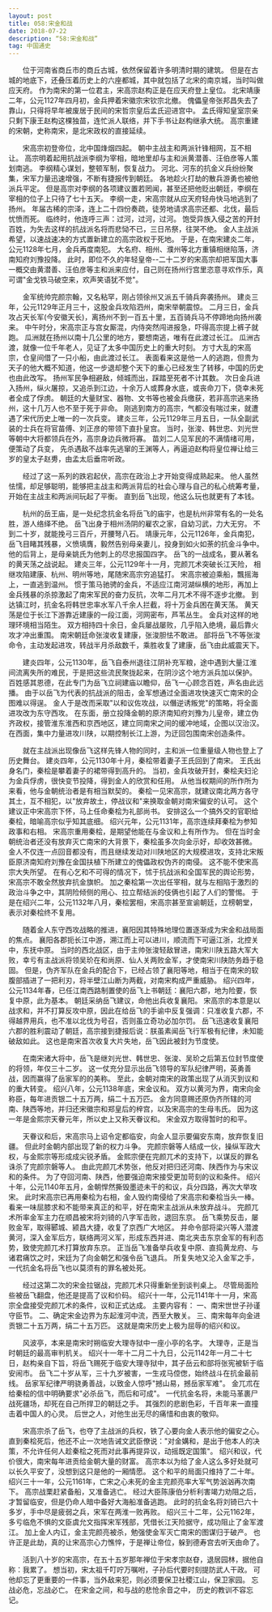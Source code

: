 ```yaml
---
layout: post
title: 058:宋金和战 
date: 2018-07-22 
description: “58:宋金和战”
tag: 中国通史
---
```


&emsp;&emsp;位于河南省商丘市的商丘古城，依然保留着许多明清时期的建筑。
但是在古城的地底下，还叠压着历史上的六座都城，其中就包括了北宋的南京城，当时叫做应天府。
作为南宋的第一位君主，宋高宗赵构正是在应天府登上皇位。
北宋靖康二年，公元1127年四月初，金兵押着宋徽宗宋钦宗北撤。
傀儡皇帝张邦昌失去了靠山，只得将早年被废居于民间的宋哲宗皇后孟氏迎进宫中。
孟氏得知皇室宗亲只剩下康王赵构这棵独苗，连忙派人联络，并下手书让赵构继承大统。
高宗重建的宋朝，史称南宋，是北宋政权的直接延续。

&emsp;&emsp;宋高宗初登帝位，北中国烽烟四起。
朝中主战主和两派针锋相网，互不相让。
高宗明着起用抗战派李纲为宰相，暗地里却与主和派黄潜善、汪伯彦等人策划南逃。
李纲精心谋划，整顿军制，恢复战力。
河北、河东的抗金义兵纷纷聚集，宋军力量迅速增强，不断有捷报传到朝廷。
各地趁火打劫的散兵游勇也被他派兵平定。
但是高宗对李纲的各项建议置若罔闻，甚至还把他贬出朝廷，李纲在宰相的位子上只待了七十五天。
李纲一走，宋高宗就从应天府轻舟快马地逃到了扬州。
年届古稀的宗泽，连上二十四份奏疏，徒劳地请求高宗还都、北伐，最后忧愤而死。
临终时，他连呼三声：过河，过河，过河。
饱受异族入侵之苦的开封百姓，为失去这样的抗战派名将而悲恸不已，三日吊祭，往哭不绝。
金人主战派希望，以速战速决的方式置新建立的高宗政权于死地。
于是，在南宋建炎二年，公元1128年七月，金兵再度南犯。
大名府、相州、濮州等北方重镇相继陷落，济南知府刘豫投降。
此时，即位不久的年轻皇帝--二十二岁的宋高宗却把军国大事一概交由黄潜善、汪伯彦等主和派来应付，自己则在扬州行宫里恣意寻欢作乐，真可谓"金戈铁马破空来，欢声笑语犹不觉"。

&emsp;&emsp;金军统帅完颜宗翰，又名粘罕，刚占领徐州又派五千骑兵奔袭扬州。
建炎三年，公元1129年正月三十，这股金兵攻陷泗州，南宋举朝震惊。
二月三日，金兵攻占天长军(今安徽天长)，离扬州不到一百五十里，五百骑兵马不停蹄地向扬州袭来。
中午时分，宋高宗正与宫女厮混，内侍突然闯进报急，吓得高宗提上裤子就跑。
瓜洲就在扬州以南十几公里的地方，要想南逃，唯有在此渡过长江。
瓜洲古渡，就像一位千年老人，见证了太多中国历史上的重大时刻。
方寸大乱的宋高宗，仓皇间借了一只小船，由此渡过长江。
表面看来这是他一人的逃跑，但贵为天子的他大概不知道，他这一步退却整个天下的重心已经发生了转移，中国的历史也由此改写。
扬州军民争相避敌，倾城而出，踩踏至死者不计其数。
次日金兵进入扬州，纵火屠掠，又追杀到江边，十余万人或葬身水底，或丧命刀下，侥幸未死者全成了俘虏。
朝廷的大量财宝、器物、文书等也被金兵缴获，若非高宗逃来扬州，这十几万人也不至于死于非命。
刚逃到南方的高宗，气都没有喘过来，就遭遇了宋代历史上唯一的一次兵变。
建炎三年，公元1129年三月五日，一队全副武装的士兵在将官苗傅、刘正彦的带领下直扑皇宫。
当时，张浚、韩世忠、刘光世等朝中大将都领兵在外，高宗身边兵微将寡。
苗刘二人见军民的不满情绪可用，便策动了兵变，
先杀遇敌不战率先逃窜的王渊等人，再逼迫赵构将皇位禅让给三岁的皇太子赵旉，由孟太后垂帘听政。

&emsp;&emsp;经过了这一系列的跌宕起伏，高宗在政治上才开始变得成熟起来。
他人虽然怯懦，却足够聪明，能够把主战主和两派背后的社会心理与自己的私心统筹考量，开始在主战主和两派间玩起了平衡。
直到岳飞出现，他这么玩也就更有了本钱。

&emsp;&emsp;杭州的岳王庙，是一处纪念抗金名将岳飞的庙宇，也是杭州非常有名的一处名胜，游人络绎不绝。
岳飞出身于相州汤阴的雇农之家，自幼习武，力大无穷。
不到二十岁，就能挽弓三百斤，开腰弩八石。
靖康元年，公元1126年，金兵南犯，岳飞目睹其残暴，义愤填膺，毅然告别母亲妻儿，投身到如火如荼的抗金斗争中。
他的后背上，是母亲姚氏为他刺上的尽忠报国四字。
岳飞的一战成名，要从著名的黄天荡之战说起。
建炎三年，公元1129年十一月，完颜兀术突破长江天险，
相继攻陷建康、杭州、明州等地，尾随宋高宗穷追猛打。
宋高宗被迫乘船，飄摇海上，一直逃到温州。
惯于策马驰骋的金兵，不适应江南河湖纵横的地形，再加上金兵残暴的杀掠激起了南宋军民的奋力反抗，次年二月兀术不得不逐步北撤。
到达镇江时，抗金名将韩世忠率水军八千余人拦截，将十万金兵困在黄天荡。
黄天荡是位于长江下游靠近建康的一段江面，河网密布，芦苇丛生。
金兵对这样的地理环境相当陌生。
双方相持四十余日，金兵屡战屡败，几乎陷入绝境，最后靠火攻才冲出重围。
南宋朝廷命张浚收复建康，张浚胆怯不敢进。
部将岳飞不等张浚命令，主动发起进攻，转战半月杀敌数千，乘胜收复了建康，岳飞由此威震天下。

&emsp;&emsp;建炎四年，公元1130年，岳飞自泰州退往江阴补充军粮，途中遇到大量江淮间流离失所的难民，于是把这些流民聚拢起来，在阴沙这个地方派兵加以保护。
百姓感其恩德，在此专门为岳飞立祠建庙以瞻仰，岳飞一心顾念百姓，声名由此远播。
由于以岳飞为代表的抗战派的阻击，金军想通过全面进攻快速灭亡南宋的企图难以得逞。
金人于是改而采取"以和议佐攻战，以僭逆诱叛党"的策略，将全面进攻改为东守西攻。
在东面，册立投降金朝的原济南知府刘豫为儿皇帝，建立伪齐政权，接管淮东淮西和京西地区，建立同南宋之间的缓冲地域，企图以汉治汉。
在西面，集中力量进攻川陕，以期控制长江上游，为迂回包围南宋创造条件。

&emsp;&emsp;就在主战派出现像岳飞这样先锋人物的同时，主和派一位重量级人物也登上了历史舞台。
建炎四年，公元1130年十月，秦桧带着妻子王氏回到了南宋。
王氏出身名门，秦桧是攀着妻子的裙带得到高升的。
当初，金兵攻破开封，秦桧夫妇沦为金兵俘虏，很快变节投降，得到金人的欣赏和任用。
从他当权期间的所作所为来看，他与金朝统治者是有相当默契的。
秦桧一见宋高宗，就建议南北两方各守其土，互不相犯，以"放弃故土，停战议和"来换取金朝对南宋偏安的认可。
这个建议正中宋高宗下怀，马上任命秦桧为礼部尚书。
安排这么一个搞外交的官职给秦桧，暗喻高宗似乎知其底细。
绍兴元年，公元1131年，高宗连续拜秦桧为参知政事和右相。
宋高宗重用秦桧，是期望他能在与金议和上有所作为。
但在当时金朝统治者还没有放弃灭亡南宋的大背景下，秦桧虽多次向金示好，却收效甚微。
金人不仅连一点回音都没有，而且继续发动对川陕地区的大规模进攻，支持北宋叛臣原济南知府刘豫在金国扶植下所建立的傀儡政权伪齐的南侵。
这不能不使宋高宗大失所望。
在有心乞和不可得的情况下，怵于抗战派和全国军民的舆论形势，宋高宗不敢全然放弃抗金旗帜。
加之秦桧第一次出任宰相，就与左相陷于激烈的政治斗争之中，其阴险倾侧的用心、拉立帮结派的伎俩也引起了人们的警惕。
于是在绍兴二年，公元1132年八月，秦桧罢相，宋高宗甚至宣谕朝廷，立榜朝堂，表示对秦桧终不复用。

&emsp;&emsp;随着金人东守西攻战略的推进，襄阳因其特殊地理位置逐渐成为宋金和战局面的焦点。
襄阳各郡扼长江中游，溯江而上可以进川，顺流而下可逼江浙，北控关中，东抚中原。
当时的西北战区，由于主帅张浚轻敌冒进，南宋川陕五路大军大败，幸亏有主战派将领吴玠在和尚原、仙人关两败金军，才使南宋川陕防务趋于稳固。
但是，伪齐军队在金兵的配合下，已经占领了襄阳等地，相当于在南宋的软腹部插进了一把利刃，将半壁江山断为两截，对南宋构成严重威胁。
绍兴四年，公元1134年春，已任江南西路制置使的岳飞上书朝廷：襄阳六郡，地为险要，恢复中原，此为基本。
朝廷采纳岳飞建议，命他出兵收复襄阳。
宋高宗的本意是以战求和，并不打算反攻中原，因此在给岳飞的手谕中反复强调：只准收复六郡，不得越界用兵，也不准以北伐为号召，否则虽立奇功必加尔罚。
岳飞迅速收复襄阳六郡的胜利震动了朝廷，高宗接到捷报后说：朕虽素闻岳飞行军极有纪律，未知能破敌如此。
这也是南宋首次收复大片失地，岳飞因此被封为节度使。

&emsp;&emsp;在南宋诸大将中，岳飞是继刘光世、韩世忠、张浚、吴玠之后第五位封节度使的将领，年仅三十二岁。
这一仗充分显示出岳飞领导的军队纪律严明，英勇善战，因而赢得了岳家军的的美称。
至此，金朝对南宋的政策出现了从消灭到议和的重大转变。
绍兴八年，公元1138年底，宋金议和。
双方以黄河为界，南宋向金称臣，每年进贡银二十五万两，绢二十五万匹。
金方同意赐还原伪齐所辖的河南、陕西等地，并归还宋徽宗和郑皇后的梓宫，以及宋高宗的生母韦氏。
因为这一年是金熙宗天眷元年，所以史上又称天眷议和。
宋金双方取得暂时的和平。

&emsp;&emsp;天眷议和后，宋高宗马上诏令定都临安，向金人显示要偏安东南，放弃恢复旧疆。
但此时金朝内部出现了新的权力斗争。
完颜宗磐等人结成一伙，操纵军政大权，与金熙宗等形成成尖锐矛盾。
金熙宗便在完颜兀术的支持下，以谋反的罪名诛杀了完颜宗磐等人。
由此完颜兀术势张，他反对把归还河南、陕西作为与宋议和的条件。
为了夺回河南、陕西，他要强迫南宋接受更加苛刻的议和条件。
绍兴十年，公元1140年五月，金朝悍然撕毁墨迹未干的和议，兵分四路，再次大举攻宋。
此时宋高宗已再用秦桧为右相，金人毁约南侵给了宋高宗和秦桧当头一棒。
看来一味屈膝求和不能带来真正的和平，好在南宋主战派从未放弃战斗。
完颜兀术所率金军主力在顺昌被宋将刘锜的八字军击败，退回东京。
岳飞乘势反击，屡败金军，取得郾城、颍昌大捷，收复了京西广大地区。
并命令部将梁兴等人潜渡黄河，深入金军后方，联络两河义军，形成东西并进、南北夹击东京金军的有利态势，致使完颜兀术打算放弃东京。
正当岳飞准备举兵收复中原、直捣黄龙府、与诸君痛饮之时，宋廷为了向金朝乞和强令岳飞退兵。
所复失地又沦入金军之手，一代抗金名将岳飞也以莫须有的罪名被处死。

&emsp;&emsp;经过这第二次的宋金拉锯战，完颜兀术只得重新坐到谈判桌上。
尽管局面险些被岳飞翻盘，他还是提高了议和价码。
绍兴十一年，公元1141年十一月，宋高宗全盘接受完颜兀术的条件，议和正式达成。
主要内容有：
一、南宋世世子孙谨守臣节。
二、确定宋金边界为东起淮河中流，西至大散关。
三、南宋每年向金进贡银二十五万两，绢二十五万匹。
这就是南宋历史上极为屈辱的绍兴和议。

&emsp;&emsp;风波亭，本来是南宋时朔临安大理寺狱中一座小亭的名字。
大理寺，正是当时朝廷的最高审判机关。
绍兴十一年十二月二十九日，公元1142年一月二十七日，赵构亲自下旨，将岳飞赐死于临安大理寺狱中，其子岳云和部将张宪被斩于临安闹市。
岳飞二十岁从军，三十九岁被害，一生戎马倥偬，始终战斗在抗金最前线。
岳家军纪律严明骁勇善战，以致金人惊呼"撼山易，撼岳家军难"。
金兀朮在给秦桧的信中明确要求"必杀岳飞，而后和可成"。
一代抗金名将，未能马革裹尸战死疆场，却死在自己所捍卫的朝廷之手。
其强烈的悲剧色彩，千百年来一直撞击着中国人的心灵。
后世之人，对他生出无尽的痛惜和由衷的敬仰。

&emsp;&emsp;宋高宗杀了岳飞，也夺了主战派的兵权，铁了心要向金人表示他的偏安之心。
直到秦桧死后，他还不止一次地告诫文武臣僚说："对金媾和，是出于他本人的决策，不允许任何人趁秦桧之死而对此事再提异议，动摇既定国策"。
绍兴和议，代价很大，南宋每年进贡给金朝大量的财富。
高宗本以为给了金人这么多好处就可以长久平安了，没想到这只是他的一厢情愿。
这个和平的局面只维持了二十年。
绍兴三十一年，公元1161年，亡宋之心未死的金主完颜亮率大军气势汹汹再次南下。
高宗战栗赶紧备船，又准备逃亡。
经过大臣陈康伯分析利害竭力劝阻之后，才暂留临安，但是仍命人暗中备好大海船准备逃跑。
此时的抗金名将刘锜已六十多岁，手中尽是疲弱之兵，宋军在两淮一败再败。
绍兴三十二年，公元1162年，多亏临危不惧的文臣虞允文指挥宋军残部，凭借长江天险据守，成功阻止了金军渡江。
加上金人内讧，金主完颜亮被杀，勉强使金军灭亡南宋的图谋归于破产。
也许正是此劫，真的让宋高宗心力憔悴，于是禅让帝位，躲到德寿宫去听天由命了。

&emsp;&emsp;活到八十岁的宋高宗，在五十五岁那年禅位于宋孝宗赵昚，退居园林，据他自称：我累了。
想当初，宋太祖千叮咛万嘱咐，子孙后代要时刻提防武人干政。
可他却忘了更重要的一件事，当外敌来犯，则必须要保卫社稷江山，保卫家园。
忘战必危，忘战必亡。
在宋金之间，和与战的悲怆余音之中，
历史的教训不容忘记。


